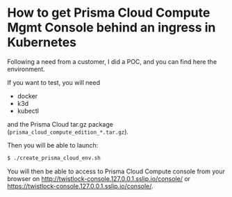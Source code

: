 # How to get Prisma Cloud Compute Mgmt Console behind an ingress in Kubernetes
Following a need from a customer, I did a POC, and you can find here the environment.

If you want to test, you will need
- docker
- k3d
- kubectl

and the Prisma Cloud tar.gz package (```prisma_cloud_compute_edition_*.tar.gz```).

Then you will be able to launch:
```bash
$ ./create_prisma_cloud_env.sh
```

You will then be able to access to Prisma Cloud Compute console from your browser on http://twistlock-console.127.0.0.1.sslip.io/console/ or https://twistlock-console.127.0.0.1.sslip.io/console/.
